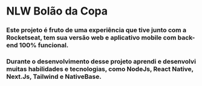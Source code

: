 # NLW Bolão da Copa

### Este projeto é fruto de uma experiência que tive junto com a Rocketseat, tem sua versão web e aplicativo mobile com back-end 100% funcional.
### Durante o desenvolvimento desse projeto aprendi e desenvolvi muitas habilidades e tecnologias, como NodeJs, React Native, Next.Js, Tailwind e NativeBase.
